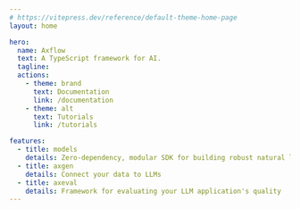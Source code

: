 ```yaml
---
# https://vitepress.dev/reference/default-theme-home-page
layout: home

hero:
  name: Axflow
  text: A TypeScript framework for AI.
  tagline:
  actions:
    - theme: brand
      text: Documentation
      link: /documentation
    - theme: alt
      text: Tutorials
      link: /tutorials

features:
  - title: models
    details: Zero-dependency, modular SDK for building robust natural language applications
  - title: axgen
    details: Connect your data to LLMs
  - title: axeval
    details: Framework for evaluating your LLM application's quality
---
```

